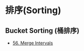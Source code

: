 # 排序(Sorting)

## Bucket Sorting (桶排序)
* [56. Merge Intervals](https://leetcode.com/problems/merge-intervals/)